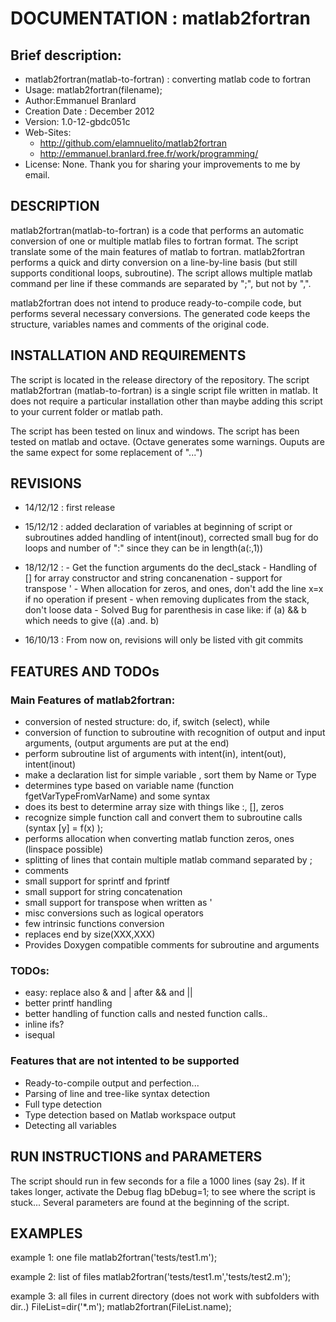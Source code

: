 # DOCUMENTATION : matlab2fortran

## Brief description:

* matlab2fortran(matlab-to-fortran) : converting matlab code to fortran
* Usage: matlab2fortran(filename);
* Author:Emmanuel Branlard
* Creation Date  : December 2012
* Version: 1.0-12-gbdc051c 
* Web-Sites: 
    - http://github.com/elamnuelito/matlab2fortran
    - http://emmanuel.branlard.free.fr/work/programming/
* License: None. Thank you for sharing your improvements to me by email.


## DESCRIPTION

matlab2fortran(matlab-to-fortran) is a code that performs an automatic conversion of one or multiple matlab files to fortran format. The script translate some of the main features of matlab to fortran. matlab2fortran performs a quick and dirty conversion on a line-by-line basis (but still supports conditional loops, subroutine). The script allows multiple matlab command per line if these commands are separated by ";", but not by ",".

matlab2fortran does not intend to produce ready-to-compile code, but performs several necessary conversions. The generated code keeps the structure, variables names and comments of the original code. 


## INSTALLATION AND REQUIREMENTS

The script is located in the release directory of the repository.
The script matlab2fortran (matlab-to-fortran) is a single script file written in matlab. It does not require a particular installation other than maybe adding this script to your current folder or matlab path. 


The script has been tested on linux and windows.
The script has been tested on matlab and octave. 
(Octave generates some warnings. Ouputs are the same expect for some replacement of "...")



## REVISIONS

* 14/12/12 : first release

* 15/12/12 : added declaration of variables at beginning of script or subroutines
         added handling of intent(inout), 
         corrected small bug for do loops and number of ":" since they can be in length(a(:,1)) 

* 18/12/12 :
        - Get the function arguments do the decl_stack
        - Handling of [] for array constructor and string concanenation
        - support for transpose ' 
        - When allocation for zeros, and ones, don't add the line x=x if no operation if present
        - when removing duplicates from the stack, don't loose data
        - Solved Bug for parenthesis in case like: if (a) && b which needs to give ((a) .and. b)
                     
* 16/10/13 : From now on, revisions will only be listed vith git commits



## FEATURES AND TODOs

### Main Features of matlab2fortran:

- conversion of nested structure: do, if, switch (select), while
- conversion of function to subroutine with recognition of output and input arguments, (output arguments are put at the end)
- perform subroutine list of arguments with intent(in), intent(out), intent(inout)
- make a declaration list for simple variable , sort them by Name or Type 
- determines type based on variable name (function fgetVarTypeFromVarName) and some syntax
- does its best to determine array size with things like :, [], zeros
- recognize simple function call and convert them to subroutine calls (syntax [y] = f(x) );
- performs allocation when converting matlab function zeros, ones (linspace possible)
- splitting of lines that contain multiple matlab command separated by ;
- comments
- small support for sprintf and fprintf
- small support for string concatenation
- small support for transpose when written as '
- misc conversions such as logical operators
- few intrinsic functions conversion
- replaces end by size(XXX,XXX)
- Provides Doxygen compatible comments for subroutine and arguments

### TODOs:

- easy: replace also & and | after && and ||
- better printf handling
- better handling of function calls and nested function calls..
- inline ifs?
- isequal


### Features that are not intented to be supported

- Ready-to-compile output and perfection...
- Parsing of line and tree-like syntax detection
- Full type detection
- Type detection based on Matlab workspace output
- Detecting all variables


## RUN INSTRUCTIONS and PARAMETERS

The script should run in few seconds for a file a 1000 lines (say 2s). If it takes longer, activate the Debug flag bDebug=1; to see where the script is stuck...
Several parameters are found at the beginning of the script.


## EXAMPLES

example 1: one file
matlab2fortran('tests/test1.m');

example 2: list of files
matlab2fortran('tests/test1.m','tests/test2.m');

example 3: all files in current directory (does not work with subfolders with dir..)
FileList=dir('*.m');
matlab2fortran(FileList.name);





